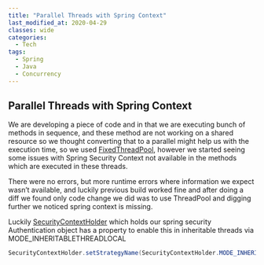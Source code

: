 ```yaml
---
title: "Parallel Threads with Spring Context"
last_modified_at: 2020-04-29
classes: wide
categories:
  - Tech
tags:
  - Spring
  - Java
  - Concurrency
---
```

## Parallel Threads with Spring Context
We are developing a piece of code and in that we are executing bunch of methods in sequence, and these method are not working on a shared resource so we thought converting that to a parallel might help us with the execution time, so we used [FixedThreadPool](https://docs.oracle.com/javase/7/docs/api/java/util/concurrent/Executors.html), however we started seeing some issues with Spring Security Context not available in the methods which are executed in these threads.

There were no errors, but more runtime errors where information we expect wasn’t available, and luckily previous build worked fine and after doing a diff we found only code change we did was to use ThreadPool and digging further we noticed spring context is missing.

Luckily [SecurityContextHolder](https://docs.spring.io/spring-security/site/docs/3.0.x/apidocs/org/springframework/security/core/context/SecurityContextHolder.html) which holds our spring security Authentication object has a property to enable this in inheritable threads via MODE_INHERITABLETHREADLOCAL
```java
SecurityContextHolder.setStrategyName(SecurityContextHolder.MODE_INHERITABLETHREADLOCAL);
```